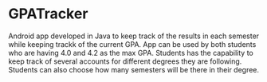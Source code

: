 # GPATracker

Android app developed in Java to keep track of the results in each semester while keeping trackk of the current GPA. 
App can be used by both students who are having 4.0 and 4.2 as the max GPA.
Students has the capability to keep track of several accounts for different degrees they are following. 
Students can also choose how many semesters will be there in their degree. 
